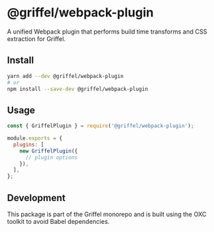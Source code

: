 # @griffel/webpack-plugin

A unified Webpack plugin that performs build time transforms and CSS extraction for Griffel.

## Install

```bash
yarn add --dev @griffel/webpack-plugin
# or
npm install --save-dev @griffel/webpack-plugin
```

## Usage

```js
const { GriffelPlugin } = require('@griffel/webpack-plugin');

module.exports = {
  plugins: [
    new GriffelPlugin({
      // plugin options
    }),
  ],
};
```

## Development

This package is part of the Griffel monorepo and is built using the OXC toolkit to avoid Babel dependencies.
